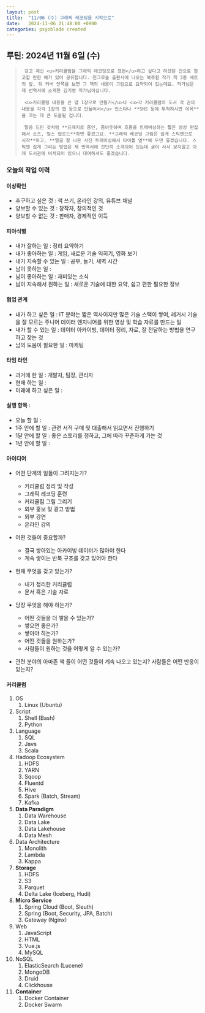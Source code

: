 ```yaml
---
layout: post
title:  "11/06 (수) 그래픽 레코딩을 시작으로"
date:   2024-11-06 21:48:00 +0900
categories: psyoblade created
---
```


## 루틴: 2024년 11월 6일 (수)

>      갖고 계신 <u>커리큘럼을 그래픽 레코딩으로 표현</u>하고 싶다고 하셨던 건으로 참고할 만한 예가 있어 공유합니다. 천그루숲 출판사에 나오는 복주환 작가 책 3종 세트의 앞, 뒤 커버 안쪽을 보면 그 책의 내용이 그림으로 요약되어 있는데요. 작가님은 제 번역서에 소개한 김기영 작가님이십니다. 
>
>      <u>커리큘럼 내용을 큰 맵 1장으로 만들거</u>나 <u>각 커리큘럼의 도서 각 권의 내용을 각각 1장의 맵 등으로 만들어서</u> 인스타나 **SNS 등에 투척하시면 이목**을 끄는 데 큰 도움될 겁니다. 
>
>      말씀 드린 것처럼 **프레지로 줌인, 줌아웃하며 흐름을 트래버싱하는 짧은 영상 편집해서 쇼츠, 릴스 업로드**하면 좋겠고요. **그래픽 레코딩 그림은 쉽게 스틱맨으로 시작**하고, **얼굴 잘 나온 사진 트레이싱해서 타이틀 옆**에 두면 좋겠습니다. 스틱맨 쉽게 그리는 방법은 제 번역서에 간단히 소개되어 있는데 굳이 사서 보지말고 아래 도서관에 비치되어 있으니 대여하셔도 좋겠습니다.

### 오늘의 작업 이력

#### 이상확인

* 추구하고 싶은 것 : 책 쓰기, 온라인 강의, 유튜브 채널
* 양보할 수 있는 것 : 창작자, 창의적인 것
* 양보할 수 없는 것 : 판매자, 경제적인 이득

#### 피아식별

* 내가 잘하는 일 : 정리 요약하기
* 내가 좋아하는 일 : 게임, 새로운 기술 익히기, 영화 보기
* 내가 지속할 수 있는 일 : 공부, 놀기, 새벽 시간
* 남이 못하는 일 : 
* 남이 좋아하는 일 : 재미있는 소식
* 남이 지속해서 원하는 일 : 새로운 기술에 대한 요약, 쉽고 편한 필요한 정보

#### 협업 관계

* 내가 하고 싶은 일 : IT 분야는 짧은 역사이지만 많은 기술 스택이 쌓여, 레거시 기술을 잘 모르는 주니어 데이터 엔지니어를 위한 영상 및 학습 자료를 만드는 일
* 내가 할 수 있는 일 : 데이터 아카이빙, 데이터 정리, 자료, 잘 전달하는 방법을 연구하고 찾는 것
* 남의 도움이 필요한 일 : 마케팅

#### 타임 라인

* 과거에 한 일 : 개발자, 팀장, 관리자
* 현재 하는 일 : 
* 미래에 하고 싶은 일 : 

#### 실행 항목 :

* 오늘 할 일 : 
* 1주 안에 할 일 : 관련 서적 구매 및 대출해서 읽으면서 진행하기
* 1달 안에 할 일 : 좋은 스토리를 정하고, 그에 따라 꾸준하게 가는 것
* 1년 안에 할 일 : 

#### 아이디어

* 어떤 단계의 일들이 그려지는가?
  * 커리큘럼 정리 및 작성
  * 그래픽 레코딩 훈련
  * 커리큘럼 그림 그리기
  * 외부 홍보 및 광고 방법
  * 외부 강연
  * 온라인 강의

* 어떤 것들이 중요할까?
  * 결국 쌓아있는 아카이빙 데이터가 많아야 한다
  * 계속 쌓이는 반복 구조를 갖고 있어야 한다
* 현재 무엇을 갖고 있는가?
  * 내가 정리한 커리큘럼
  * 문서 혹은 기술 자료

* 당장 무엇을 해야 하는가?
  * 어떤 것들을 더 쌓을 수 있는가?
  * 쌓으면 좋은가?
  * 쌓아야 하는가?
  * 어떤 것들을 원하는가?
  * 사람들이 원하는 것을 어떻게 알 수 있는가?

* 관련 분야의 아마존 책 들이 어떤 것들이 계속 나오고 있는지? 사람들은 어떤 반응이 있는지?

#### 커리큘럼

1. OS
   1. Linux (Ubuntu)
2. Script
   1. Shell (Bash)
   2. Python
3. Language
   1. SQL
   2. Java
   3. Scala
4. Hadoop Ecosystem
   1. HDFS
   2. YARN
   3. Sqoop
   4. Fluentd
   5. Hive
   6. Spark (Batch, Stream)
   7. Kafka
5. **Data Paradigm**
   1. Data Warehouse
   2. Data Lake
   3. Data Lakehouse
   4. Data Mesh
6. Data Architecture
   1. Monolith
   2. Lambda
   3. Kappa
7. **Storage**
   1. HDFS
   2. S3
   3. Parquet
   4. Delta Lake (Iceberg, Hudi)
8. **Micro Service**
   1. Spring Cloud (Boot, Sleuth)
   2. Spring (Boot, Security, JPA, Batch)
   3. Gateway (Nginx)
9. Web
   1. JavaScript
   2. HTML
   3. Vue.js
   4. MySQL
10. NoSQL
    1. ElasticSearch (Lucene)
    2. MongoDB
    3. Druid
    4. Clickhouse
11. **Container**
    1. Docker Container
    2. Docker Swarm